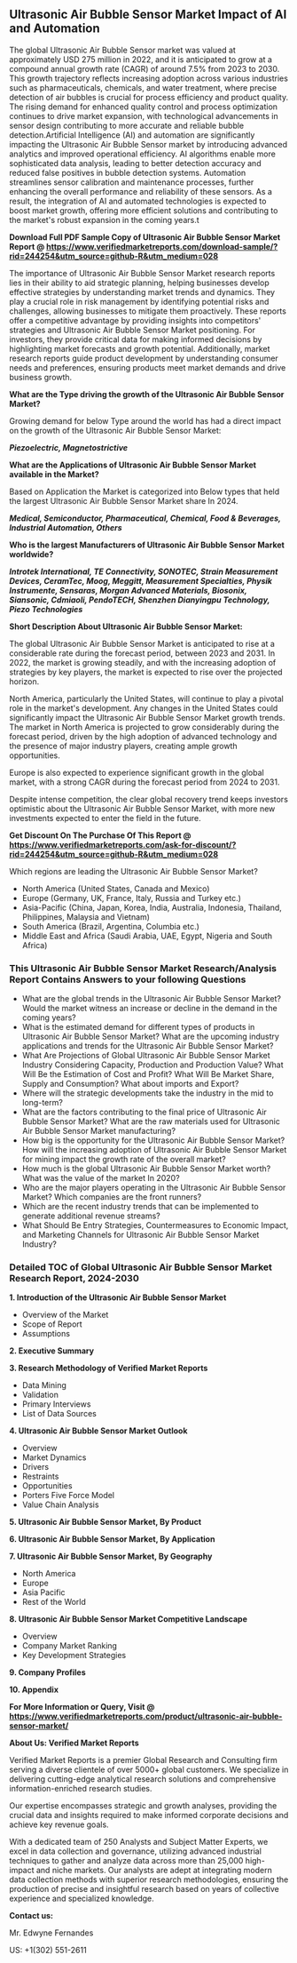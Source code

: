 <h2>Ultrasonic Air Bubble Sensor Market Impact of AI and Automation</h2>The global Ultrasonic Air Bubble Sensor market was valued at approximately USD 275 million in 2022, and it is anticipated to grow at a compound annual growth rate (CAGR) of around 7.5% from 2023 to 2030. This growth trajectory reflects increasing adoption across various industries such as pharmaceuticals, chemicals, and water treatment, where precise detection of air bubbles is crucial for process efficiency and product quality. The rising demand for enhanced quality control and process optimization continues to drive market expansion, with technological advancements in sensor design contributing to more accurate and reliable bubble detection.Artificial Intelligence (AI) and automation are significantly impacting the Ultrasonic Air Bubble Sensor market by introducing advanced analytics and improved operational efficiency. AI algorithms enable more sophisticated data analysis, leading to better detection accuracy and reduced false positives in bubble detection systems. Automation streamlines sensor calibration and maintenance processes, further enhancing the overall performance and reliability of these sensors. As a result, the integration of AI and automated technologies is expected to boost market growth, offering more efficient solutions and contributing to the market's robust expansion in the coming years.t</p><p id="" class=""><strong>Download Full PDF Sample Copy of Ultrasonic Air Bubble Sensor Market Report @ <a href="https://www.verifiedmarketreports.com/download-sample/?rid=244254&utm_source=github-R&utm_medium=028" target="_blank">https://www.verifiedmarketreports.com/download-sample/?rid=244254&utm_source=github-R&utm_medium=028</a></strong></p><p>The importance of&nbsp;Ultrasonic Air Bubble Sensor Market research reports lies in their ability to aid strategic planning, helping businesses develop effective strategies by understanding market trends and dynamics. They play a crucial role in risk management by identifying potential risks and challenges, allowing businesses to mitigate them proactively. These reports offer a competitive advantage by providing insights into competitors' strategies and Ultrasonic Air Bubble Sensor Market positioning. For investors, they provide critical data for making informed decisions by highlighting market forecasts and growth potential. Additionally, market research reports guide product development by understanding consumer needs and preferences, ensuring products meet market demands and drive business growth.</p><p><strong>What are the&nbsp;Type driving the growth of the Ultrasonic Air Bubble Sensor Market?</strong></p><p id="" class="">Growing demand for below Type around the world has had a direct impact on the growth of the Ultrasonic Air Bubble Sensor Market:</p><em><strong>Piezoelectric, Magnetostrictive</strong></em></p><strong>What are the&nbsp;Applications&nbsp;of Ultrasonic Air Bubble Sensor Market available in the Market?</strong></p><p id="" class="">Based on Application the Market is categorized into Below types that held the largest Ultrasonic Air Bubble Sensor Market share In 2024.</p><em><strong>Medical, Semiconductor, Pharmaceutical, Chemical, Food & Beverages, lndustrial Automation, Others</strong></em></p><strong>Who is the largest Manufacturers of Ultrasonic Air Bubble Sensor Market worldwide?</strong></p><p><em><strong>Introtek International, TE Connectivity, SONOTEC, Strain Measurement Devices, CeramTec, Moog, Meggitt, Measurement Specialties, Physik Instrumente, Sensaras, Morgan Advanced Materials, Biosonix, Siansonic, Cdmiaoli, PendoTECH, Shenzhen Dianyingpu Technology, Piezo Technologies</strong></em></p><p id="" class=""><strong>Short Description About Ultrasonic Air Bubble Sensor Market:</strong></p><p>The global Ultrasonic Air Bubble Sensor Market is anticipated to rise at a considerable rate during the forecast period, between 2023 and 2031. In 2022, the market is growing steadily, and with the increasing adoption of strategies by key players, the market is expected to rise over the projected horizon.</p><p>North America, particularly the United States, will continue to play a pivotal role in the market's development. Any changes in the United States could significantly impact the Ultrasonic Air Bubble Sensor Market growth trends. The market in North America is projected to grow considerably during the forecast period, driven by the high adoption of advanced technology and the presence of major industry players, creating ample growth opportunities.</p><p>Europe is also expected to experience significant growth in the global market, with a strong CAGR during the forecast period from 2024 to 2031.</p><p>Despite intense competition, the clear global recovery trend keeps investors optimistic about the Ultrasonic Air Bubble Sensor Market, with more new investments expected to enter the field in the future.</p><p id="" class=""><strong>Get Discount On The Purchase Of This Report @ <a href="https://www.verifiedmarketreports.com/ask-for-discount/?rid=244254&utm_source=github-R&utm_medium=028" target="_blank">https://www.verifiedmarketreports.com/ask-for-discount/?rid=244254&utm_source=github-R&utm_medium=028</a></strong></p>Which regions are leading the Ultrasonic Air Bubble Sensor Market?</p><ul><li>North America (United States, Canada and Mexico)</li><li>Europe (Germany, UK, France, Italy, Russia and Turkey etc.)</li><li>Asia-Pacific (China, Japan, Korea, India, Australia, Indonesia, Thailand, Philippines, Malaysia and Vietnam)</li><li>South America (Brazil, Argentina, Columbia etc.)</li><li>Middle East and Africa (Saudi Arabia, UAE, Egypt, Nigeria and South Africa)</li></ul><h3 id="" class="">This Ultrasonic Air Bubble Sensor Market Research/Analysis Report Contains Answers to your following Questions</h3><ul><li>What are the global trends in the Ultrasonic Air Bubble Sensor Market? Would the market witness an increase or decline in the demand in the coming years?</li><li>What is the estimated demand for different types of products in Ultrasonic Air Bubble Sensor Market? What are the upcoming industry applications and trends for the Ultrasonic Air Bubble Sensor Market?</li><li>What Are Projections of Global Ultrasonic Air Bubble Sensor Market Industry Considering Capacity, Production and Production Value? What Will Be the Estimation of Cost and Profit? What Will Be Market Share, Supply and Consumption? What about imports and Export?</li><li>Where will the strategic developments take the industry in the mid to long-term?</li><li>What are the factors contributing to the final price of Ultrasonic Air Bubble Sensor Market? What are the raw materials used for Ultrasonic Air Bubble Sensor Market manufacturing?</li><li>How big is the opportunity for the Ultrasonic Air Bubble Sensor Market? How will the increasing adoption of Ultrasonic Air Bubble Sensor Market for mining impact the growth rate of the overall market?</li><li>How much is the global Ultrasonic Air Bubble Sensor Market worth? What was the value of the market In 2020?</li><li>Who are the major players operating in the Ultrasonic Air Bubble Sensor Market? Which companies are the front runners?</li><li>Which are the recent industry trends that can be implemented to generate additional revenue streams?</li><li>What Should Be Entry Strategies, Countermeasures to Economic Impact, and Marketing Channels for Ultrasonic Air Bubble Sensor Market Industry?</li></ul><h3 id="" class="">Detailed TOC of Global Ultrasonic Air Bubble Sensor Market Research Report, 2024-2030</h3><p id="" class=""><strong>1. Introduction of the Ultrasonic Air Bubble Sensor Market</strong></p><ul><li>Overview of the Market</li><li>Scope of Report</li><li>Assumptions</li></ul><p id="" class=""><strong>2. Executive Summary</strong></p><p id="" class=""><strong>3. Research Methodology of Verified Market Reports</strong></p><ul><li>Data Mining</li><li>Validation</li><li>Primary Interviews</li><li>List of Data Sources</li></ul><p id="" class=""><strong>4. Ultrasonic Air Bubble Sensor Market Outlook</strong></p><ul><li>Overview</li><li>Market Dynamics</li><li>Drivers</li><li>Restraints</li><li>Opportunities</li><li>Porters Five Force Model</li><li>Value Chain Analysis</li></ul><p id="" class=""><strong>5. Ultrasonic Air Bubble Sensor Market, By Product</strong></p><p id="" class=""><strong>6. Ultrasonic Air Bubble Sensor Market, By Application</strong></p><p id="" class=""><strong>7. Ultrasonic Air Bubble Sensor Market, By Geography</strong></p><ul><li>North America</li><li>Europe</li><li>Asia Pacific</li><li>Rest of the World</li></ul><p id="" class=""><strong>8. Ultrasonic Air Bubble Sensor Market Competitive Landscape</strong></p><ul><li>Overview</li><li>Company Market Ranking</li><li>Key Development Strategies</li></ul><p id="" class=""><strong>9. Company Profiles</strong></p><p id="" class=""><strong>10. Appendix</strong></p><p id="" class=""><strong>For More Information or Query, Visit @ <a href="https://www.verifiedmarketreports.com/product/ultrasonic-air-bubble-sensor-market/" target="_blank">https://www.verifiedmarketreports.com/product/ultrasonic-air-bubble-sensor-market/</a></strong></p><p id="" class=""><strong>About Us: Verified Market Reports</strong></p><p id="" class="">Verified Market Reports is a premier Global Research and Consulting firm serving a diverse clientele of over 5000+ global customers. We specialize in delivering cutting-edge analytical research solutions and comprehensive information-enriched research studies.</p><p id="" class="">Our expertise encompasses strategic and growth analyses, providing the crucial data and insights required to make informed corporate decisions and achieve key revenue goals.</p><p id="" class="">With a dedicated team of 250 Analysts and Subject Matter Experts, we excel in data collection and governance, utilizing advanced industrial techniques to gather and analyze data across more than 25,000 high-impact and niche markets. Our analysts are adept at integrating modern data collection methods with superior research methodologies, ensuring the production of precise and insightful research based on years of collective experience and specialized knowledge.</p><p id="" class=""><strong>Contact us:</strong></p><p id="" class="">Mr. Edwyne Fernandes</p><p id="" class="">US: +1(302) 551-2611</p>